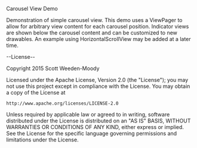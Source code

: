 Carousel View Demo

Demonstration of simple carousel view. This demo uses a ViewPager to allow for arbitrary view content for each carousel position. Indicator
views are shown below the carousel content and can be customized to new drawables. An example using HorizontalScrollView may be added at a later
time.

--License--

Copyright 2015 Scott Weeden-Moody

Licensed under the Apache License, Version 2.0 (the "License");
you may not use this project except in compliance with the License.
You may obtain a copy of the License at
 
    http://www.apache.org/licenses/LICENSE-2.0

Unless required by applicable law or agreed to in writing, software
distributed under the License is distributed on an "AS IS" BASIS,
WITHOUT WARRANTIES OR CONDITIONS OF ANY KIND, either express or implied.
See the License for the specific language governing permissions and
limitations under the License.